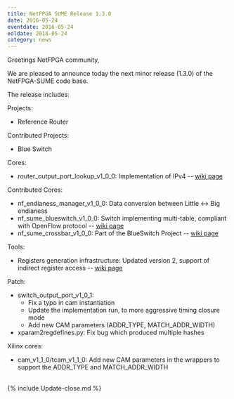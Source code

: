 ```yaml
---
title: NetFPGA SUME Release 1.3.0
date: 2016-05-24
eventdate: 2016-05-24
eoldate: 2018-05-24
category: news
---
```


Greetings NetFPGA community,

We are pleased to announce today the next minor release (1.3.0) of the NetFPGA-SUME code base.

The release includes:

Projects:
- Reference Router

Contributed Projects:
- Blue Switch

Cores:
- router_output_port_lookup_v1_0_0: Implementation of IPv4 -- [wiki page](https://github.com/NetFPGA/NetFPGA-SUME-public/wiki/NetFPGA-SUME-Reference-Router)

Contributed Cores:
- nf_endianess_manager_v1_0_0: Data conversion between Little <-> Big endianess
- nf_sume_blueswitch_v1_0_0: Switch implementing multi-table, compliant with OpenFlow protocol -- [wiki page](https://github.com/NetFPGA/NetFPGA-SUME-public/wiki/NetFPGA-SUME-Blueswitch---Contrib-Project)
- nf_sume_crossbar_v1_0_0: Part of the BlueSwitch Project -- [wiki page](https://github.com/NetFPGA/NetFPGA-SUME-public/wiki/NetFPGA-SUME-Blueswitch---Contrib-Project)

Tools:
- Registers generation infrastructure: Updated version 2, support of indirect register access -- [wiki page](https://github.com/NetFPGA/NetFPGA-SUME-public/wiki/Registers-Infrastrcture')

Patch:
- switch_output_port_v1_0_1:
  - Fix a typo in cam instantiation
  - Update the implementation run, to more aggressive timing closure mode
  - Add new CAM parameters (ADDR_TYPE, MATCH_ADDR_WIDTH)
- xparam2regdefines.py: Fix bug which produced multiple hashes

Xilinx cores:
- cam_v1_1_0/tcam_v1_1_0: Add new CAM parameters in the wrappers to support the ADDR_TYPE and MATCH_ADDR_WIDTH

<br>
{% include Update-close.md %}
